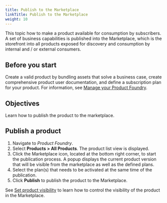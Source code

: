 ```yaml
---
title: Publish to the Marketplace
linkTitle: Publish to the Marketplace
weight: 10
---
```


This topic how to make a product available for consumption by subscribers. A set of business capabilities is published into the Marketplace, which is the storefront into all products exposed for discovery and consumption by internal and / or external consumers.

## Before you start

Create a valid product by bundling assets that solve a business case, create comprehensive product user documentation, and define a subscription plan for your product. For information, see [Manage your Product Foundry](/docs/manage_product_foundry/).

## Objectives

Learn how to publish the product to the marketplace.

## Publish a product

1. Navigate to *Product Foundry*.
2. Select **Products > All Products**. The product list view is displayed.
3. Click the Marketplace icon, located at the bottom right corner, to start the publication process. A popup displays the current product version that will be visible from the marketplace as well as the defined plans.
4. Select the plan(s) that needs to be activated at the same time of the publication.
5. Click **Publish** to publish the product to the Marketplace.

See [Set product visibility](/docs/manage_marketplace/set_product_visibility/) to learn how to control the visibility of the product in the Marketplace.
